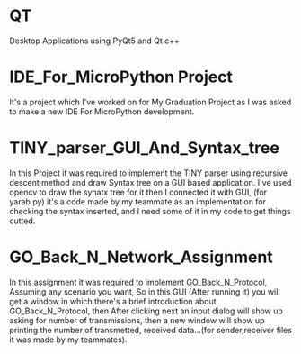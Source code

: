 # QT
Desktop Applications using PyQt5 and Qt c++

# IDE_For_MicroPython Project
It's a project which I've worked on for My Graduation Project as I was asked to make a new IDE For MicroPython development.

# TINY_parser_GUI_And_Syntax_tree
In this Project it was required to implement the TINY parser using recursive descent method and draw Syntax tree on a GUI based application.
I've used opencv to draw the synatx tree for it then I connected it with GUI, (for yarab.py) it's a code made by my teammate as an implementation for checking the syntax inserted, and I need some of it in my code to get things cutted.

# GO_Back_N_Network_Assignment
In this assignment it was required to implement GO_Back_N_Protocol, Assuming any scenario you want, So in this GUI (After running it) you will get a window in which there's a brief introduction about GO_Back_N_Protocol, then After clicking next an input dialog will show up asking for number of transmissions, then a new window will show up printing the number of transmetted, received data...(for sender,receiver files it was made by my teammates). 
